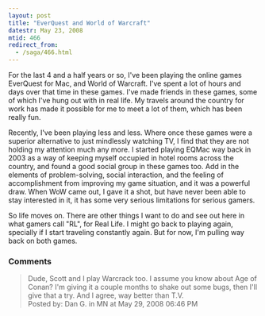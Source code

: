 ```yaml
---
layout: post
title: "EverQuest and World of Warcraft"
datestr: May 23, 2008
mtid: 466
redirect_from:
  - /saga/466.html
---
```


For the last 4 and a half years or so, I've been playing the online games EverQuest for Mac, and World of Warcraft.  I've spent a lot of hours and days over that time in these games.  I've made friends in these games, some of which I've hung out with in real life.  My travels around the country for work has made it possible for me to meet a lot of them, which has been really fun.

Recently, I've been playing less and less.  Where once these games were a superior alternative to just mindlessly watching TV, I find that they are not holding my attention much any more.  I started playing EQMac way back in 2003 as a way of keeping myself occupied in hotel rooms across the country, and found a good social group in these games too.  Add in the elements of problem-solving, social interaction, and the feeling of accomplishment from improving my game situation, and it was a powerful draw.  When WoW came out, I gave it a shot, but have never been able to stay interested in it, it has some very serious limitations for serious gamers.

So life moves on.  There are other things I want to do and see out here in what gamers call "RL", for Real Life.  I might go back to playing again, specially if I start traveling constantly again.  But for now, I'm pulling way back on both games.

### Comments

<blockquote>
Dude, Scott and I play Warcrack too. I assume you know about Age of Conan? I'm giving it a couple months to shake out some bugs, then I'll give that a try. And I agree, way better than T.V. 
<div class="post-meta">Posted by: Dan G. in MN at May 29, 2008 06:46 PM</div> </blockquote>

